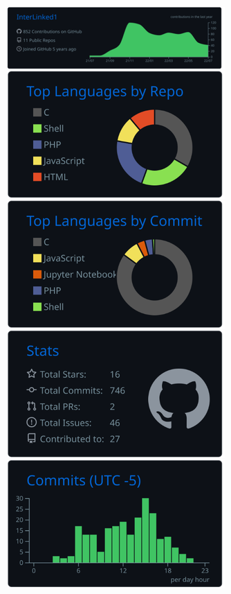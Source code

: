 [![](https://raw.githubusercontent.com/InterLinked1/InterLinked1/master/profile-summary-card-output/github_dark/0-profile-details.svg)](https://github.com/InterLinked1)
[![](https://raw.githubusercontent.com/InterLinked1/InterLinked1/master/profile-summary-card-output/github_dark/1-repos-per-language.svg)](https://github.com/InterLinked1?tab=repositories)
[![](https://raw.githubusercontent.com/InterLinked1/InterLinked1/master/profile-summary-card-output/github_dark/2-most-commit-language.svg)](https://skyline.github.com/InterLinked1/2022)
[![](https://raw.githubusercontent.com/InterLinked1/InterLinked1/master/profile-summary-card-output/github_dark/3-stats.svg)](https://github.com/InterLinked1?tab=stars)
[![](https://raw.githubusercontent.com/InterLinked1/InterLinked1/master/profile-summary-card-output/github_dark/4-productive-time.svg)](https://github.com/InterLinked1?tab=overview)
